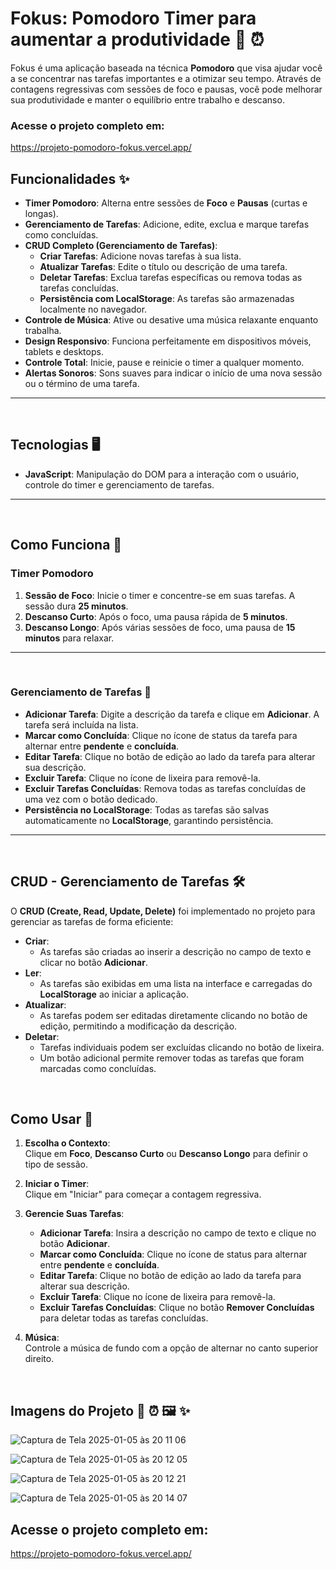 # Fokus: Pomodoro Timer para aumentar a produtividade 🍅 ⏰

Fokus é uma aplicação baseada na técnica **Pomodoro** que visa ajudar você a se concentrar nas tarefas importantes e a otimizar seu tempo. Através de contagens regressivas com sessões de foco e pausas, você pode melhorar sua produtividade e manter o equilíbrio entre trabalho e descanso.
<br>

### Acesse o projeto completo em:
https://projeto-pomodoro-fokus.vercel.app/

## Funcionalidades ✨

- **Timer Pomodoro**: Alterna entre sessões de **Foco** e **Pausas** (curtas e longas).
- **Gerenciamento de Tarefas**: Adicione, edite, exclua e marque tarefas como concluídas.
- **CRUD Completo (Gerenciamento de Tarefas)**: 
  - **Criar Tarefas**: Adicione novas tarefas à sua lista.
  - **Atualizar Tarefas**: Edite o título ou descrição de uma tarefa.
  - **Deletar Tarefas**: Exclua tarefas específicas ou remova todas as tarefas concluídas.
  - **Persistência com LocalStorage**: As tarefas são armazenadas localmente no navegador.
- **Controle de Música**: Ative ou desative uma música relaxante enquanto trabalha.
- **Design Responsivo**: Funciona perfeitamente em dispositivos móveis, tablets e desktops.
- **Controle Total**: Inicie, pause e reinicie o timer a qualquer momento.
- **Alertas Sonoros**: Sons suaves para indicar o início de uma nova sessão ou o término de uma tarefa.

---
<br>

## Tecnologias 🖥️

- **JavaScript**: Manipulação do DOM para a interação com o usuário, controle do timer e gerenciamento de tarefas.

---
<br>

## Como Funciona 🔄

### Timer Pomodoro

1. **Sessão de Foco**: Inicie o timer e concentre-se em suas tarefas. A sessão dura **25 minutos**.
2. **Descanso Curto**: Após o foco, uma pausa rápida de **5 minutos**.
3. **Descanso Longo**: Após várias sessões de foco, uma pausa de **15 minutos** para relaxar.

---
<br>

### Gerenciamento de Tarefas 📝

- **Adicionar Tarefa**: Digite a descrição da tarefa e clique em **Adicionar**. A tarefa será incluída na lista.
- **Marcar como Concluída**: Clique no ícone de status da tarefa para alternar entre **pendente** e **concluída**.
- **Editar Tarefa**: Clique no botão de edição ao lado da tarefa para alterar sua descrição.
- **Excluir Tarefa**: Clique no ícone de lixeira para removê-la.
- **Excluir Tarefas Concluídas**: Remova todas as tarefas concluídas de uma vez com o botão dedicado.
- **Persistência no LocalStorage**: Todas as tarefas são salvas automaticamente no **LocalStorage**, garantindo persistência.

---
<br>

## CRUD - Gerenciamento de Tarefas 🛠️

O **CRUD (Create, Read, Update, Delete)** foi implementado no projeto para gerenciar as tarefas de forma eficiente:

- **Criar**: 
  - As tarefas são criadas ao inserir a descrição no campo de texto e clicar no botão **Adicionar**.
- **Ler**: 
  - As tarefas são exibidas em uma lista na interface e carregadas do **LocalStorage** ao iniciar a aplicação.
- **Atualizar**:
  - As tarefas podem ser editadas diretamente clicando no botão de edição, permitindo a modificação da descrição.
- **Deletar**:
  - Tarefas individuais podem ser excluídas clicando no botão de lixeira.
  - Um botão adicional permite remover todas as tarefas que foram marcadas como concluídas.
<br>

## Como Usar 🎯

1. **Escolha o Contexto**:  
   Clique em **Foco**, **Descanso Curto** ou **Descanso Longo** para definir o tipo de sessão.

2. **Iniciar o Timer**:  
   Clique em "Iniciar" para começar a contagem regressiva.

3. **Gerencie Suas Tarefas**:  
   - **Adicionar Tarefa**: Insira a descrição no campo de texto e clique no botão **Adicionar**.
   - **Marcar como Concluída**: Clique no ícone de status para alternar entre **pendente** e **concluída**.
   - **Editar Tarefa**: Clique no botão de edição ao lado da tarefa para alterar sua descrição.
   - **Excluir Tarefa**: Clique no ícone de lixeira para removê-la.
   - **Excluir Tarefas Concluídas**: Clique no botão **Remover Concluídas** para deletar todas as tarefas concluídas.

4. **Música**:  
   Controle a música de fundo com a opção de alternar no canto superior direito.
<br>

## Imagens do Projeto 🍅 ⏰ 🖼️ ✨

![Captura de Tela 2025-01-05 às 20 11 06](https://github.com/user-attachments/assets/69a0cc8a-1560-440f-9f9a-e9f75ea8ac41)
   
![Captura de Tela 2025-01-05 às 20 12 05](https://github.com/user-attachments/assets/c1f1fc6f-528e-46b4-80c0-7ef8a2e7b3e7)

![Captura de Tela 2025-01-05 às 20 12 21](https://github.com/user-attachments/assets/3397aa3b-9c61-4647-be40-bd5e48792971)

![Captura de Tela 2025-01-05 às 20 14 07](https://github.com/user-attachments/assets/0b17b758-d769-4c11-868a-29e8b37cf2c0)



## Acesse o projeto completo em:
https://projeto-pomodoro-fokus.vercel.app/



